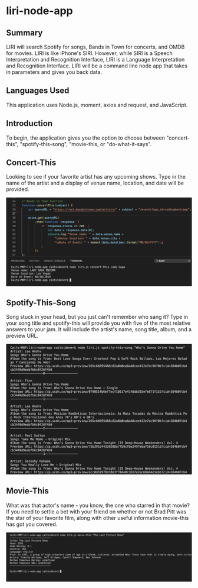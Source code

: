 # liri-node-app

## Summary
LIRI will search Spotify for songs, Bands in Town for concerts, and OMDB for movies. LIRI is like iPhone's SIRI. However, while SIRI is a Speech Interpretation and Recognition Interface, LIRI is a Language Interpretation and Recognition Interface. LIRI will be a command line node app that takes in parameters and gives you back data.

## Languages Used
This application uses Node.js, moment, axios and request, and JavaScript.

## Introduction
To begin, the application gives you the option to choose between "concert-this", "spotify-this-song", "movie-this, or "do-what-it-says".

## Concert-This
Looking to see if your favorite artist has any upcoming shows. Type in the name of the artist and a display of venue name, location, and date will be provided.

![Running concert-this "Lady Gaga"](images/bands-in-town.png)

## Spotify-This-Song
Song stuck in your head, but you just can't remember who sang it? Type in your song title and spotify-this will provide you with five of the most relative answers to your jam. It will include the artist's name, song title, album, and a preview URL.

![Running spotify-this-song "Who's Gonna Drive You Home Tonight"](images/spotify-this-song.png)

## Movie-This
What was that actor's name - you know, the one who starred in that movie? If you need to settle a bet with your friend on whether or not Brad Pitt was the star of your favorite film, along with other useful information movie-this has got you covered.

![Running movie-this "The Last Picture Show"](images/movie-this.png)
